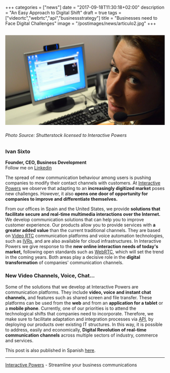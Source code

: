 +++
categories = ["news"]
date = "2017-09-18T11:30:18+02:00"
description = "An Easy Approach to Digital Shift"
draft = true
tags = ["videortc","webrtc","api","businessstrategy"]
title = "Businesses need to Face Digital Challenges"
image = "/postimages/news/articulo2.jpg"
+++

![article2](/postimages/news/articulo2.jpg)
------------
###### Photo Source: Shutterstock licensed to Interactive Powers

###	Ivan Sixto  
**Founder, CEO, Business Development**  
Follow me on [Linkedin](https://www.linkedin.com/in/isixto/)

The spread of new communication behaviour among users is pushing companies to modify their contact channels with customers. At [Interactive Powers](http://www.ivrpowers.com/about-us/) we observe that adapting to an **increasingly digitized market** poses new challenges. However, it also **opens one door of opportunity for companies to improve and differentiate themselves.**

From our offices in Spain and the United States, we provide **solutions that facilitate secure and real-time multimedia interactions over the Internet.** We develop communication solutions that can help you to improve customer experience. Our products allow you to provide services with **a greater added value** than the current traditional channels. They are based on [Video RTC](http://videortc.ivrpowers.com/) communication platforms and voice automation technologies, such as [IVRs](http://blog.ivrpowers.com/post/technologies/what-is-ivr/), and are also available for cloud infrastructures. In Interactive Powers we give response to the **new online interaction needs of today's market,** following open standards such as [WebRTC](http://blog.ivrpowers.com/post/technologies/what-is-webrtc/), which will set the trend in the coming years. Both areas play a decisive role in the **digital transformation** of companies' communication channels.


### New Video Channels, Voice, Chat...

Some of the solutions that we develop at Interactive Powers are communication platforms. They include **video, voice and instant chat channels,** and features such as shared screen and file transfer. These platforms can be used from the **web** and from an **application for a tablet** or a **mobile phone**. Currently, one of our priorities is to attend the technological shifts that companies need to incorporate. Therefore, we make sure to facilitate adaptation and integration processes via [API](http://blog.ivrpowers.com/post/development/introducing-videortcjs-developers/), by deploying our products over existing IT structures. In this way, it is possible to address, easily and economically, **Digital Revolution of real-time communication channels** across multiple sectors of industry, commerce and services.

This post is also published in Spanish [here](https://www.linkedin.com/pulse/una-apuesta-por-la-revoluci%C3%B3n-digital-en-el-contact-center-iv%C3%A1n-sixto?trk=mp-reader-card).

---
[Interactive Powers](http://www.ivrpowers.com/) - Streamline your business communications



